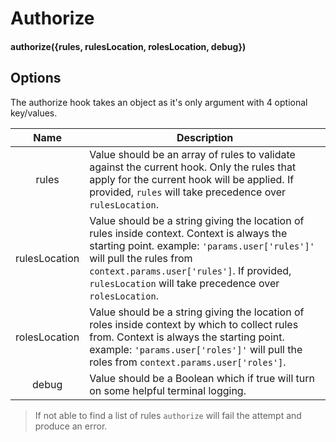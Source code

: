 # Authorize

#### authorize({rules, rulesLocation, rolesLocation, debug})

## Options

The authorize hook takes an object as it's only argument with 4 optional key/values.

Name            | Description
:-----:         | ---
rules           | Value should be an array of rules to validate against the current hook. Only the rules that apply for the current hook will be applied. If provided, `rules` will take precedence over `rulesLocation`.
rulesLocation   | Value should be a string giving the location of rules inside context. Context is always the starting point. example: `'params.user['rules']'` will pull the rules from `context.params.user['rules']`. If provided, `rulesLocation` will take precedence over `rolesLocation`.
rolesLocation   | Value should be a string giving the location of roles inside context by which to collect rules from. Context is always the starting point. example: `'params.user['roles']'` will pull the roles from `context.params.user['roles']`.
debug           | Value should be a Boolean which if true will turn on some helpful terminal logging.

> If not able to find a list of rules `authorize` will fail the attempt and produce an error.
